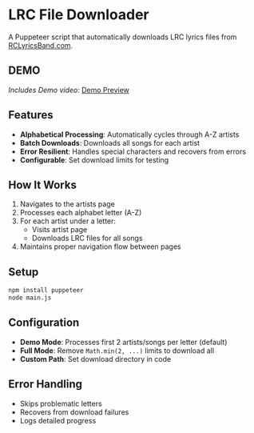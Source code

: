 

# LRC File Downloader

A Puppeteer script that automatically downloads LRC lyrics files from [RCLyricsBand.com](https://rclyricsband.com).

## DEMO
*Includes Demo video:* [Demo Preview](https://github.com/Ruhani05/AngrierBirdsGame/issues/1#issue-2941255248) 

## Features

- **Alphabetical Processing**: Automatically cycles through A-Z artists
- **Batch Downloads**: Downloads all songs for each artist
- **Error Resilient**: Handles special characters and recovers from errors
- **Configurable**: Set download limits for testing

## How It Works

1. Navigates to the artists page
2. Processes each alphabet letter (A-Z)
3. For each artist under a letter:
   - Visits artist page
   - Downloads LRC files for all songs
4. Maintains proper navigation flow between pages

## Setup

```bash
npm install puppeteer
node main.js
```

## Configuration

- **Demo Mode**: Processes first 2 artists/songs per letter (default)
- **Full Mode**: Remove `Math.min(2, ...)` limits to download all
- **Custom Path**: Set download directory in code

## Error Handling

- Skips problematic letters
- Recovers from download failures
- Logs detailed progress


